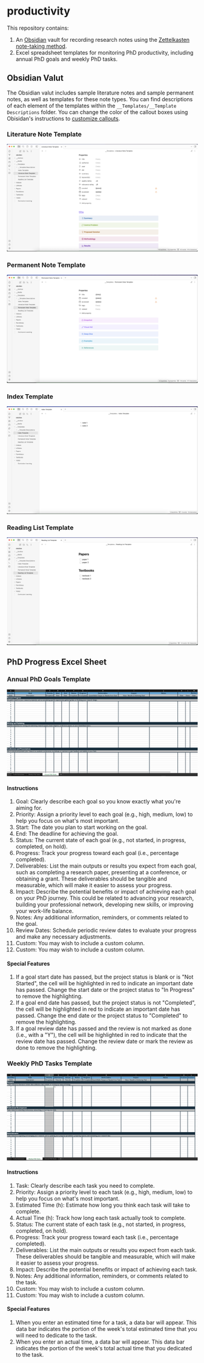 # productivity

This repository contains:
1. An [Obsidian](https://obsidian.md/) vault for recording research notes using the [Zettelkasten note-taking method](https://www.youtube.com/watch?v=rOSZOCoqOo8&ab_channel=ShuOmi).
2. Excel spreadsheet templates for monitoring PhD productivity, including annual PhD goals and weekly PhD tasks.

## Obsidian Valut

The Obsidian valut includes sample literature notes and sample permanent notes, as well as templates for these note types. You can find descriptions of each element of the templates within the `__Templates/__Template Descriptions` folder. You can change the color of the callout boxes using Obisidan's instructions to [customize callouts](https://help.obsidian.md/Editing+and+formatting/Callouts#Customize+callouts).

### Literature Note Template

![Literature Note Template](https://github.com/sheilaschoepp/productivity/blob/main/images/Literature%20Note%20Template.png?raw=true)

### Permanent Note Template

![Permanent Note Template](https://github.com/sheilaschoepp/productivity/blob/main/images/Permanent%20Note%20Template.png?raw=true)

### Index Template

![Index Template](https://github.com/sheilaschoepp/productivity/blob/main/images/Index%20Template.png?raw=true)

### Reading List Template

![Reading List Template](https://github.com/sheilaschoepp/productivity/blob/main/images/Reading%20List%20Template.png?raw=true)

## PhD Progress Excel Sheet

### Annual PhD Goals Template

![Annual PhD Goals Template](https://github.com/sheilaschoepp/productivity/blob/main/images/Annual%20PhD%20Goals.png?raw=true)

#### Instructions
1. Goal: Clearly describe each goal so you know exactly what you're aiming for.
2. Priority: Assign a priority level to each goal (e.g., high, medium, low) to help you focus on what's most important.
3. Start: The date you plan to start working on the goal.
4. End: The deadline for achieving the goal.
5. Status: The current state of each goal (e.g., not started, in progress, completed, on hold).
6. Progress: Track your progress toward each goal (i.e., percentage completed).
7. Deliverables: List the main outputs or results you expect from each goal, such as completing a research paper, presenting at a conference, or obtaining a grant. These deliverables should be tangible and measurable, which will make it easier to assess your progress.
8. Impact: Describe the potential benefits or impact of achieving each goal on your PhD journey. This could be related to advancing your research, building your professional network, developing new skills, or improving your work-life balance.
9. Notes: Any additional information, reminders, or comments related to the goal.
10. Review Dates: Schedule periodic review dates to evaluate your progress and make any necessary adjustments.
11. Custom: You may wish to include a custom column.
12. Custom: You may wish to include a custom column.

#### Special Features

1. If a goal start date has passed, but the project status is blank or is "Not Started", the cell will be highlighted in red to indicate an important date has passed.  Change the start date or the project status to "In Progress" to remove the highlighting.
2. If a goal end date has passed, but the project status is not "Completed", the cell will be highlighted in red to indicate an important date has passed.  Change the end date or the project status to "Completed" to remove the highlighting.
3. If a goal review date has passed and the review is not marked as done (i.e., with a "Y"), the cell will be highlighted in red to indicate that the review date has passed.  Change the review date or mark the review as done to remove the highlighting.

### Weekly PhD Tasks Template

![Weekly PhD Tasks Template](https://github.com/sheilaschoepp/productivity/blob/main/images/Weekly%20PhD%20Tasks.png?raw=true)

#### Instructions

1. Task: Clearly describe each task you need to complete.
2. Priority: Assign a priority level to each task (e.g., high, medium, low) to help you focus on what's most important.
3. Estimated Time (h): Estimate how long you think each task will take to complete.
4. Actual Tine (h): Track how long each task actually took to complete.
5. Status: The current state of each task (e.g., not started, in progress, completed, on hold).
6. Progress: Track your progress toward each task (i.e., percentage completed).
7. Deliverables: List the main outputs or results you expect from each task. These deliverables should be tangible and measurable, which will make it easier to assess your progress.
8. Impact: Describe the potential benefits or impact of achieving each task.
9. Notes: Any additional information, reminders, or comments related to the task.
10. Custom: You may wish to include a custom column.
11. Custom: You may wish to include a custom column.

#### Special Features

1. When you enter an estimated time for a task, a data bar will appear.  This data bar indicates the portion of the week's total estimated time that you will need to dedicate to the task.
2. When you enter an actual time, a data bar will appear.  This data bar indicates the portion of the week's total actual time that you dedicated to the task.
